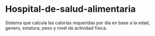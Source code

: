 # Hospital-de-salud-alimentaria
Sistema que calcula las calorías requeridas por dia en base a la edad, genero, estatura, peso y nivel de actividad física.
